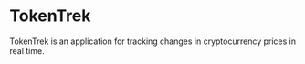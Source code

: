 # TokenTrek
TokenTrek is an application for tracking changes in cryptocurrency prices in real time. 
